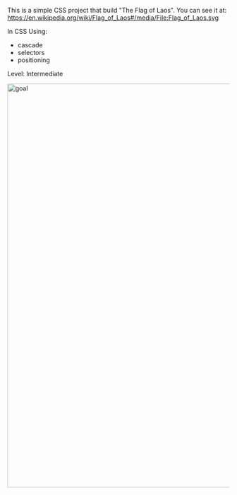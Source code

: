 This is a simple CSS project that build "The Flag of Laos". You can see it at: https://en.wikipedia.org/wiki/Flag_of_Laos#/media/File:Flag_of_Laos.svg 

In CSS Using:
  - cascade
  - selectors
  - positioning

Level: Intermediate

<img width="915" alt="goal" src="https://github.com/nvmarzakov/2023-Web-development-bootcamp/assets/114495254/5d371506-d916-4fc3-8f04-b6003b1f67b8">
